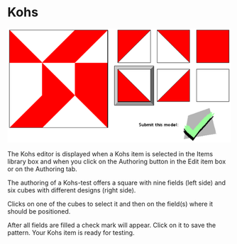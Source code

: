 <!--
created_at: '2012-03-19 19:45:42'
updated_at: '2013-03-13 15:19:40'
authors:
    - 'Jérôme Bogaerts'
contributors:
    - 'Sophie Doublet'
tags:
    - Authoring
-->

Kohs
====

![](../resources/kohs-authoring.png)<br/>

The Kohs editor is displayed when a Kohs item is selected in the Items library box and when you click on the Authoring button in the Edit item box or on the Authoring tab.

The authoring of a Kohs-test offers a square with nine fields (left side) and six cubes with different designs (right side).

Clicks on one of the cubes to select it and then on the field(s) where it should be positioned.

After all fields are filled a check mark will appear. Click on it to save the pattern. Your Kohs item is ready for testing.


